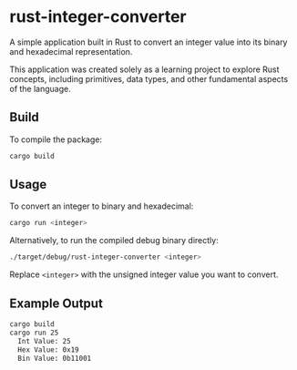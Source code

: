 # rust-integer-converter
A simple application built in Rust to convert an integer value into its binary and hexadecimal representation.

This application was created solely as a learning project to explore Rust concepts, including primitives, data types, and other fundamental aspects of the language.

## Build
To compile the package:
```sh
cargo build
```

## Usage
To convert an integer to binary and hexadecimal:
```sh
cargo run <integer>
```

Alternatively, to run the compiled debug binary directly:
```sh
./target/debug/rust-integer-converter <integer>
```

Replace `<integer>` with the unsigned integer value you want to convert.

## Example Output
```sh
cargo build
cargo run 25
  Int Value: 25
  Hex Value: 0x19
  Bin Value: 0b11001
```

